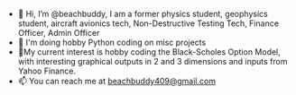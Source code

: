 - 👋 Hi, I’m @beachbuddy, I am a former physics student, geophysics student, aircraft avionics tech, Non-Destructive Testing Tech, Finance Officer, Admin Officer
- 👀 I'm doing hobby Python coding on misc projects
- 🌱My current interest is hobby coding the Black-Scholes Option Model, with interesting graphical outputs in 2 and 3 dimensions and inputs from Yahoo Finance.
- 📫 You can reach me at beachbuddy409@gmail.com

<!---
beachbuddy/beachbuddy is a ✨ special ✨ repository because its `README.md` (this file) appears on your GitHub profile.
You can click the Preview link to take a look at your changes.
--->

